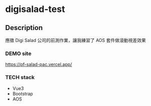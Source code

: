 # digisalad-test

## Description

應徵 Digi Salad 公司的前測作業，讓我練習了 AOS 套件做滾動視差效果

### DEMO site

https://pf-salad-pac.vercel.app/

### TECH stack

- Vue3
- Bootstrap
- AOS
